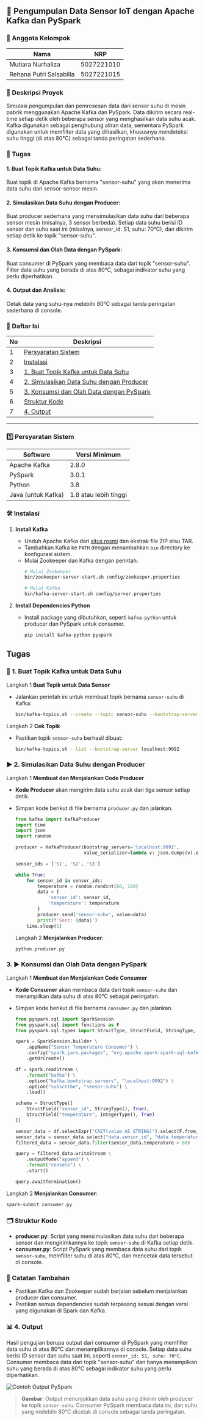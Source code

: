 ## 📡 Pengumpulan Data Sensor IoT dengan Apache Kafka dan PySpark

### 👥 Anggota Kelompok
| Nama                    | NRP         |
|-------------------------|-------------|
| Mutiara Nurhaliza       | 5027221010  |
| Rehana Putri Salsabilla | 5027221015  |

### 📝 Deskripsi Proyek
Simulasi pengumpulan dan pemrosesan data dari sensor suhu di mesin pabrik menggunakan Apache Kafka dan PySpark. Data dikirim secara real-time setiap detik oleh beberapa sensor yang menghasilkan data suhu acak. Kafka digunakan sebagai penghubung aliran data, sementara PySpark digunakan untuk memfilter data yang dihasilkan, khususnya mendeteksi suhu tinggi (di atas 80°C) sebagai tanda peringatan sederhana.

### 📝 Tugas 
#### 1. Buat Topik Kafka untuk Data Suhu:<br>
Buat topik di Apache Kafka bernama "sensor-suhu" yang akan menerima data suhu dari sensor-sensor mesin.

#### 2. Simulasikan Data Suhu dengan Producer:<br>
Buat producer sederhana yang mensimulasikan data suhu dari beberapa sensor mesin (misalnya, 3 sensor berbeda).
Setiap data suhu berisi ID sensor dan suhu saat ini (misalnya, sensor_id: S1, suhu: 70°C), dan dikirim setiap detik ke topik "sensor-suhu".

#### 3. Konsumsi dan Olah Data dengan PySpark:<br>
Buat consumer di PySpark yang membaca data dari topik "sensor-suhu".
Filter data suhu yang berada di atas 80°C, sebagai indikator suhu yang perlu diperhatikan.

#### 4. Output dan Analisis:<br>
Cetak data yang suhu-nya melebihi 80°C sebagai tanda peringatan sederhana di console.

### 📑 Daftar Isi
| No  | Deskripsi                                  |
|-----|--------------------------------------------|
| 1   | [Persyaratan Sistem](#persyaratan-sistem)  |
| 2   | [Instalasi](#instalasi)                    |
| 3   | [1. Buat Topik Kafka untuk Data Suhu](#buat-topik-kafka-untuk-data-suhu) |
| 4   | [2. Simulasikan Data Suhu dengan Producer](#simulasikan-data-suhu-dengan-producer)      |
| 5   | [3. Konsumsi dan Olah Data dengan PySpark](#konsumsi-dan-olah-data-dengan-pyspark) |
| 6   | [Struktur Kode](#struktur-kode)      |
| 7   | [4. Output](#output) 

---

### 1️⃣ Persyaratan Sistem
| Software               | Versi Minimum       |
|------------------------|---------------------|
| Apache Kafka           | 2.8.0               |
| PySpark                | 3.0.1               |
| Python                 | 3.8                 |
| Java (untuk Kafka)     | 1.8 atau lebih tinggi|


### 🛠️ Instalasi

1. **Install Kafka**
   - Unduh Apache Kafka dari [situs resmi](https://kafka.apache.org/downloads) dan ekstrak file ZIP atau TAR.
   - Tambahkan Kafka ke `PATH` dengan menambahkan `bin` directory ke konfigurasi sistem.
   - Mulai Zookeeper dan Kafka dengan perintah:
     ```bash
     # Mulai Zookeeper
     bin/zookeeper-server-start.sh config/zookeeper.properties

     # Mulai Kafka
     bin/kafka-server-start.sh config/server.properties
     ```

2. **Install Dependencies Python**
   - Install package yang dibutuhkan, seperti `kafka-python` untuk producer dan PySpark untuk consumer.
     ```bash
     pip install kafka-python pyspark
     ```

## Tugas
### 🚀 1. Buat Topik Kafka untuk Data Suhu

Langkah 1 **Buat Topik untuk Data Sensor**
   - Jalankan perintah ini untuk membuat topik bernama `sensor-suhu` di Kafka:
     ```bash
     bin/kafka-topics.sh --create --topic sensor-suhu --bootstrap-server localhost:9092 --partitions 1 --replication-factor 1
     ```

Langkah 2 **Cek Topik**
   - Pastikan topik `sensor-suhu` berhasil dibuat:
     ```bash
     bin/kafka-topics.sh --list --bootstrap-server localhost:9092
     ```

### ▶️ 2. Simulasikan Data Suhu dengan Producer

Langkah 1 **Membuat dan Menjalankan Code Producer**
- **Kode Producer** akan mengirim data suhu acak dari tiga sensor setiap detik.
- Simpan kode berikut di file bernama `producer.py` dan jalankan.

   ```python
   from kafka import KafkaProducer
   import time
   import json
   import random

   producer = KafkaProducer(bootstrap_servers='localhost:9092',
                            value_serializer=lambda v: json.dumps(v).encode('utf-8'))

   sensor_ids = ['S1', 'S2', 'S3']

   while True:
       for sensor_id in sensor_ids:
           temperature = random.randint(60, 100)
           data = {
               'sensor_id': sensor_id,
               'temperature': temperature
           }
           producer.send('sensor-suhu', value=data)
           print(f'Sent: {data}')
       time.sleep(1)
   ```

  Langkah 2 **Menjalankan Producer**:
   ```bash
   python producer.py
   ```
### 3. ▶️ Konsumsi dan Olah Data dengan PySpark   
Langkah 1 **Membuat dan Menjalankan Code Consumer**
- **Kode Consumer** akan membaca data dari topik `sensor-suhu` dan menampilkan data suhu di atas 80°C sebagai peringatan.
- Simpan kode berikut di file bernama `consumer.py` dan jalankan.

   ```python
   from pyspark.sql import SparkSession
   from pyspark.sql import functions as F
   from pyspark.sql.types import StructType, StructField, StringType, IntegerType

   spark = SparkSession.builder \
       .appName("Sensor Temperature Consumer") \
       .config("spark.jars.packages", "org.apache.spark:spark-sql-kafka-0-10_2.12:3.0.1") \
       .getOrCreate()

   df = spark.readStream \
       .format("kafka") \
       .option("kafka.bootstrap.servers", "localhost:9092") \
       .option("subscribe", "sensor-suhu") \
       .load()

   schema = StructType([
       StructField("sensor_id", StringType(), True),
       StructField("temperature", IntegerType(), True)
   ])

   sensor_data = df.selectExpr("CAST(value AS STRING)").select(F.from_json(F.col("value"), schema).alias("data"))
   sensor_data = sensor_data.select("data.sensor_id", "data.temperature")
   filtered_data = sensor_data.filter(sensor_data.temperature > 80)

   query = filtered_data.writeStream \
       .outputMode("append") \
       .format("console") \
       .start()

   query.awaitTermination()
   ```

Langkah 2 **Menjalankan Consumer**:
   ```bash
   spark-submit consumer.py
   ```

### 🗂️ Struktur Kode

- **producer.py**: Script yang mensimulasikan data suhu dari beberapa sensor dan mengirimkannya ke topik `sensor-suhu` di Kafka setiap detik.
- **consumer.py**: Script PySpark yang membaca data suhu dari topik `sensor-suhu`, memfilter suhu di atas 80°C, dan mencetak data tersebut di console.

### 📌 Catatan Tambahan
- Pastikan Kafka dan Zookeeper sudah berjalan sebelum menjalankan producer dan consumer.
- Pastikan semua dependencies sudah terpasang sesuai dengan versi yang digunakan di Spark dan Kafka.

### 📊 4. Output
Hasil pengujian berupa output dari consumer di PySpark yang memfilter data suhu di atas 80°C dan menampilkannya di console. Setiap data suhu berisi ID sensor dan suhu saat ini, seperti `sensor_id: S1, suhu: 70°C`. Consumer membaca data dari topik "sensor-suhu" dan hanya menampilkan suhu yang berada di atas 80°C sebagai indikator suhu yang perlu diperhatikan.

![Contoh Output PySpark](img/output.png)

> **Gambar**: Output menunjukkan data suhu yang dikirim oleh producer ke topik `sensor-suhu`. Consumer PySpark membaca data ini, dan suhu yang melebihi 80°C dicetak di console sebagai tanda peringatan.

